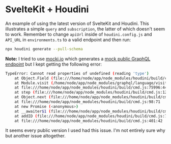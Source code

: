 # SvelteKit + Houdini

An example of using the latest version of SvelteKit and Houdini. This illustrates a simple `query` and `subscription`, the latter of which doesn't seem to work. Remember to change `apiUrl` inside of `houdini.config.js` and `API_URL` in `environments.ts` to a valid endpoint and then run:

```sh
npx houdini generate --pull-schema
```

**Note:** I tried to use [mocki.io](https://mocki.io/graphql) which generates a [mock public GraphQL endpoint](https://api.mocki.io/v2/c4d7a195/graphql) but I kept getting the following error:

```sh
TypeError: Cannot read properties of undefined (reading 'type')
    at Object.Field (file:///home/node/app/node_modules/houdini/build/cmd.js:76008:70)
    at Module.visit (/home/node/app/node_modules/graphql/language/visitor.js:243:26)
    at file:///home/node/app/node_modules/houdini/build/cmd.js:75996:44
    at step (file:///home/node/app/node_modules/houdini/build/cmd.js:124:23)
    at Object.next (file:///home/node/app/node_modules/houdini/build/cmd.js:105:53)
    at file:///home/node/app/node_modules/houdini/build/cmd.js:98:71
    at new Promise (<anonymous>)
    at __awaiter$1 (file:///home/node/app/node_modules/houdini/build/cmd.js:94:12)
    at addID (file:///home/node/app/node_modules/houdini/build/cmd.js:75987:12)
    at file:///home/node/app/node_modules/houdini/build/cmd.js:401:42
```

It seems every public version I used had this issue. I'm not entirely sure why but another issue altogether.
